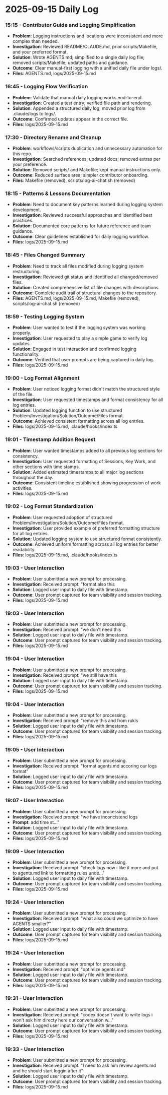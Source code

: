 # 2025-09-15 Daily Log

### 15:15 - Contributor Guide and Logging Simplification
- **Problem**: Logging instructions and locations were inconsistent and more complex than needed.
- **Investigation**: Reviewed README/CLAUDE.md, prior scripts/Makefile, and your preferred format.
- **Solution**: Wrote AGENTS.md; simplified to a single daily log file; removed scripts/Makefile; updated paths and guidance.
- **Outcome**: Clear manual-first logging with a unified daily file under logs/.
- **Files**: AGENTS.md, logs/2025-09-15.md

### 16:45 - Logging Flow Verification
- **Problem**: Validate that manual daily logging works end-to-end.
- **Investigation**: Created a test entry; verified file path and rendering.
- **Solution**: Appended a structured daily log; moved prior log from .claude/logs to logs/.
- **Outcome**: Confirmed updates appear in the correct file.
- **Files**: logs/2025-09-15.md

### 17:30 - Directory Rename and Cleanup
- **Problem**: workflows/scripts duplication and unnecessary automation for this repo.
- **Investigation**: Searched references; updated docs; removed extras per your preference.
- **Solution**: Removed scripts/ and Makefile; kept manual instructions only.
- **Outcome**: Reduced surface area; simpler contributor onboarding.
- **Files**: Makefile (removed), scripts/log-ai-chat.sh (removed)

### 18:15 - Patterns & Lessons Documentation
- **Problem**: Need to document key patterns learned during logging system development.
- **Investigation**: Reviewed successful approaches and identified best practices.
- **Solution**: Documented core patterns for future reference and team guidance.
- **Outcome**: Clear guidelines established for daily logging workflow.
- **Files**: logs/2025-09-15.md

### 18:45 - Files Changed Summary
- **Problem**: Need to track all files modified during logging system restructuring.
- **Investigation**: Reviewed git status and identified all changed/removed files.
- **Solution**: Created comprehensive list of file changes with descriptions.
- **Outcome**: Complete audit trail of structural changes to the repository.
- **Files**: AGENTS.md, logs/2025-09-15.md, Makefile (removed), scripts/log-ai-chat.sh (removed)


### 18:59 - Testing Logging System
- **Problem**: User wanted to test if the logging system was working properly.
- **Investigation**: User requested to play a simple game to verify log updates.
- **Solution**: Engaged in test interaction and confirmed logging functionality.
- **Outcome**: Verified that user prompts are being captured in daily log.
- **Files**: logs/2025-09-15.md

### 19:00 - Log Format Alignment
- **Problem**: User noticed logging format didn't match the structured style of the file.
- **Investigation**: User requested timestamps and format consistency for all log entries.
- **Solution**: Updated logging function to use structured Problem/Investigation/Solution/Outcome/Files format.
- **Outcome**: Achieved consistent formatting across all log entries.
- **Files**: logs/2025-09-15.md, .claude/hooks/index.ts


### 19:01 - Timestamp Addition Request
- **Problem**: User wanted timestamps added to all previous log sections for consistency.
- **Investigation**: User requested formatting of Sessions, Key Work, and other sections with time stamps.
- **Solution**: Added estimated timestamps to all major log sections throughout the day.
- **Outcome**: Consistent timeline established showing progression of work activities.
- **Files**: logs/2025-09-15.md

### 19:02 - Log Format Standardization
- **Problem**: User requested adoption of structured Problem/Investigation/Solution/Outcome/Files format.
- **Investigation**: User provided example of preferred formatting structure for all log entries.
- **Solution**: Updated logging system to use structured format consistently.
- **Outcome**: Achieved uniform formatting across all log entries for better readability.
- **Files**: logs/2025-09-15.md, .claude/hooks/index.ts

### 19:03 - User Interaction
- **Problem**: User submitted a new prompt for processing.
- **Investigation**: Received prompt: "format also this
- **Solution**: Logged user input to daily file with timestamp.
- **Outcome**: User prompt captured for team visibility and session tracking.
- **Files**: logs/2025-09-15.md

### 19:03 - User Interaction
- **Problem**: User submitted a new prompt for processing.
- **Investigation**: Received prompt: "we don't need this
- **Solution**: Logged user input to daily file with timestamp.
- **Outcome**: User prompt captured for team visibility and session tracking.
- **Files**: logs/2025-09-15.md

### 19:04 - User Interaction
- **Problem**: User submitted a new prompt for processing.
- **Investigation**: Received prompt: "we still have this
- **Solution**: Logged user input to daily file with timestamp.
- **Outcome**: User prompt captured for team visibility and session tracking.
- **Files**: logs/2025-09-15.md

### 19:04 - User Interaction
- **Problem**: User submitted a new prompt for processing.
- **Investigation**: Received prompt: "remove this and from rukls
- **Solution**: Logged user input to daily file with timestamp.
- **Outcome**: User prompt captured for team visibility and session tracking.
- **Files**: logs/2025-09-15.md

### 19:05 - User Interaction
- **Problem**: User submitted a new prompt for processing.
- **Investigation**: Received prompt: "format agents.md accoring our logs format"
- **Solution**: Logged user input to daily file with timestamp.
- **Outcome**: User prompt captured for team visibility and session tracking.
- **Files**: logs/2025-09-15.md

### 19:07 - User Interaction
- **Problem**: User submitted a new prompt for processing.
- **Investigation**: Received prompt: "we have inconcistend logs
- **Prompt**: add time st..."
- **Solution**: Logged user input to daily file with timestamp.
- **Outcome**: User prompt captured for team visibility and session tracking.
- **Files**: logs/2025-09-15.md

### 19:09 - User Interaction
- **Problem**: User submitted a new prompt for processing.
- **Investigation**: Received prompt: "check logs now i like it more and put to agents.md link to formatting rules unde..."
- **Solution**: Logged user input to daily file with timestamp.
- **Outcome**: User prompt captured for team visibility and session tracking.
- **Files**: logs/2025-09-15.md

### 19:24 - User Interaction
- **Problem**: User submitted a new prompt for processing.
- **Investigation**: Received prompt: "what also could we optimize to have AGENTS smaller?"
- **Solution**: Logged user input to daily file with timestamp.
- **Outcome**: User prompt captured for team visibility and session tracking.
- **Files**: logs/2025-09-15.md

### 19:24 - User Interaction
- **Problem**: User submitted a new prompt for processing.
- **Investigation**: Received prompt: "optimize agents.md"
- **Solution**: Logged user input to daily file with timestamp.
- **Outcome**: User prompt captured for team visibility and session tracking.
- **Files**: logs/2025-09-15.md

### 19:31 - User Interaction
- **Problem**: User submitted a new prompt for processing.
- **Investigation**: Received prompt: "codex doesn't want to write logs i won't ask him directy here our conversation w..."
- **Solution**: Logged user input to daily file with timestamp.
- **Outcome**: User prompt captured for team visibility and session tracking.
- **Files**: logs/2025-09-15.md

### 19:33 - User Interaction
- **Problem**: User submitted a new prompt for processing.
- **Investigation**: Received prompt: "I need to ask him review agents.md and he should start loggin after it"
- **Solution**: Logged user input to daily file with timestamp.
- **Outcome**: User prompt captured for team visibility and session tracking.
- **Files**: logs/2025-09-15.md

